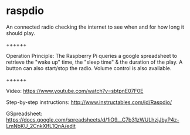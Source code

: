 raspdio
=======


An connected radio checking the internet to see when and for how long it should play.

++++++

Operation Principle: The Raspberry Pi queries a google spreadsheet to retrieve the "wake up" time, the "sleep time" & the duration of the play. A button can also start/stop the radio. Volume control is also available.

++++++

Video: https://www.youtube.com/watch?v=sbtpnE07F0E

Step-by-step instructions: http://www.instructables.com/id/Raspdio/

GSpreadsheet: https://docs.google.com/spreadsheets/d/1iO9__C7b31zWULhzjJbyP4z-LmNbKU_2CnkXlfL1QnA/edit
